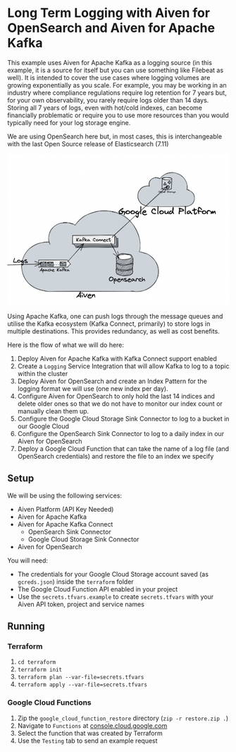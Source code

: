 # Long Term Logging with Aiven for OpenSearch and Aiven for Apache Kafka

This example uses Aiven for Apache Kafka as a logging source (in this example, it is a source for itself but you can use something like Filebeat as well).
It is intended to cover the use cases where logging volumes are growing exponentially as you scale. For example, you may be working in an industry where compliance regulations require log retention for 7 years but, for your own observability, you rarely require logs older than 14 days. Storing all 7 years of logs, even with hot/cold indexes, can become financially problematic or require you to use more resources than you would typically need for your log storage engine.

We are using OpenSearch here but, in most cases, this is interchangeable with the last Open Source release of Elasticsearch (7.11)

![](assets/2022-01-05-11-13-32.png)

Using Apache Kafka, one can push logs through the message queues and utilise the Kafka ecosystem (Kafka Connect, primarily) to store logs in multiple destinations. This provides redundancy, as well as cost benefits.

Here is the flow of what we will do here:
1. Deploy Aiven for Apache Kafka with Kafka Connect support enabled
2. Create a `Logging` Service Integration that will allow Kafka to log to a topic within the cluster
3. Deploy Aiven for OpenSearch and create an Index Pattern for the logging format we will use (one new index per day).
4. Configure Aiven for OpenSearch to only hold the last 14 indices and delete older ones so that we do not have to monitor our index count or manually clean them up.
5. Configure the Google Cloud Storage Sink Connector to log to a bucket in our Google Cloud
6. Configure the OpenSearch Sink Connector to log to a daily index in our Aiven for OpenSearch
7. Deploy a Google Cloud Function that can take the name of a log file (and OpenSearch credentials) and restore the file to an index we specify


## Setup

We will be using the following services:

- Aiven Platform (API Key Needed)
- Aiven for Apache Kafka
- Aiven for Apache Kafka Connect
  - OpenSearch Sink Connector
  - Google Cloud Storage Sink Connector
- Aiven for OpenSearch

You will need:
- The credentials for your Google Cloud Storage account saved (as `gcreds.json`) inside the `terraform` folder
- The Google Cloud Function API enabled in your project
- Use the `secrets.tfvars.example` to create `secrets.tfvars` with your Aiven API token, project and service names

## Running

### Terraform

1. `cd terraform`
2. `terraform init`
3. `terraform plan --var-file=secrets.tfvars`
4. `terraform apply --var-file=secrets.tfvars`

### Google Cloud Functions

1. Zip the `google_cloud_function_restore` directory (`zip -r restore.zip .`)
2. Navigate to `Functions` at [console.cloud.google.com](https://console.cloud.google.com)
3. Select the function that was created by Terraform
4. Use the `Testing` tab to send an example request